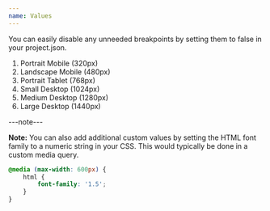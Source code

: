 ```yaml
---
name: Values
---
```


You can easily disable any unneeded breakpoints by setting them to false in your project.json.

1. Portrait Mobile (320px)
2. Landscape Mobile (480px)
3. Portrait Tablet (768px)
4. Small Desktop (1024px)
5. Medium Desktop (1280px)
6. Large Desktop (1440px)

---note---

<b>Note:</b> You can also add additional custom values by setting the HTML font family to a numeric string in your CSS. This would typically be done in a custom media query.

```css
@media (max-width: 600px) {
	html {
		font-family: '1.5';
	}
}
```